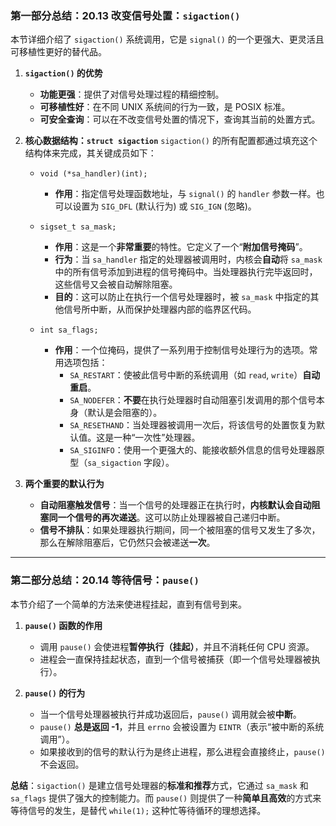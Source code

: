 
### 第一部分总结：20.13 改变信号处置：`sigaction()`

本节详细介绍了 `sigaction()` 系统调用，它是 `signal()` 的一个更强大、更灵活且可移植性更好的替代品。

1.  **`sigaction()` 的优势**
    * **功能更强**：提供了对信号处理过程的精细控制。
    * **可移植性好**：在不同 UNIX 系统间的行为一致，是 POSIX 标准。
    * **可安全查询**：可以在不改变信号处置的情况下，查询其当前的处置方式。

2.  **核心数据结构：`struct sigaction`**
    `sigaction()` 的所有配置都通过填充这个结构体来完成，其关键成员如下：
    * `void (*sa_handler)(int);`
      * **作用**：指定信号处理函数地址，与 `signal()` 的 `handler` 参数一样。也可以设置为 `SIG_DFL` (默认行为) 或 `SIG_IGN` (忽略)。

    * `sigset_t sa_mask;`
      * **作用**：这是一个**非常重要**的特性。它定义了一个“**附加信号掩码**”。
      * **行为**：当 `sa_handler` 指定的处理器被调用时，内核会**自动**将 `sa_mask` 中的所有信号添加到进程的信号掩码中。当处理器执行完毕返回时，这些信号又会被自动解除阻塞。
      * **目的**：这可以防止在执行一个信号处理器时，被 `sa_mask` 中指定的其他信号所中断，从而保护处理器内部的临界区代码。

    * `int sa_flags;`
      * **作用**：一个位掩码，提供了一系列用于控制信号处理行为的选项。常用选项包括：
        * `SA_RESTART`：使被此信号中断的系统调用（如 `read`, `write`）**自动重启**。
        * `SA_NODEFER`：**不要**在执行处理器时自动阻塞引发调用的那个信号本身（默认是会阻塞的）。
        * `SA_RESETHAND`：当处理器被调用一次后，将该信号的处置恢复为默认值。这是一种“一次性”处理器。
        * `SA_SIGINFO`：使用一个更强大的、能接收额外信息的信号处理器原型（`sa_sigaction` 字段）。

3.  **两个重要的默认行为**
    * **自动阻塞触发信号**：当一个信号的处理器正在执行时，**内核默认会自动阻塞同一个信号的再次递送**。这可以防止处理器被自己递归中断。
    * **信号不排队**：如果处理器执行期间，同一个被阻塞的信号又发生了多次，那么在解除阻塞后，它仍然只会被递送**一次**。

---

### 第二部分总结：20.14 等待信号：`pause()`

本节介绍了一个简单的方法来使进程挂起，直到有信号到来。

1.  **`pause()` 函数的作用**
    * 调用 `pause()` 会使进程**暂停执行（挂起）**，并且不消耗任何 CPU 资源。
    * 进程会一直保持挂起状态，直到一个信号被捕获（即一个信号处理器被执行）。

2.  **`pause()` 的行为**
    * 当一个信号处理器被执行并成功返回后，`pause()` 调用就会被**中断**。
    * `pause()` **总是返回 -1**，并且 `errno` 会被设置为 `EINTR`（表示“被中断的系统调用”）。
    * 如果接收到的信号的默认行为是终止进程，那么进程会直接终止，`pause()` 不会返回。

**总结**：`sigaction()` 是建立信号处理器的**标准和推荐**方式，它通过 `sa_mask` 和 `sa_flags` 提供了强大的控制能力。而 `pause()` 则提供了一种**简单且高效**的方式来等待信号的发生，是替代 `while(1);` 这种忙等待循环的理想选择。